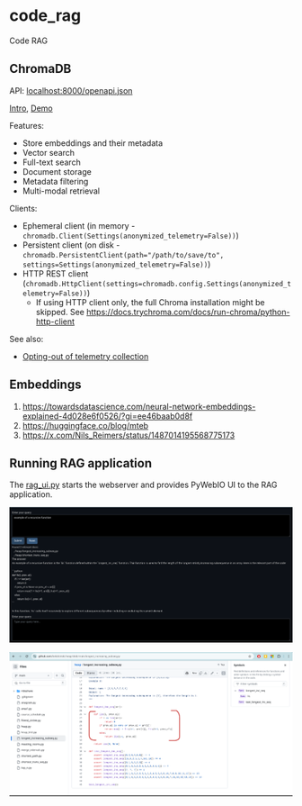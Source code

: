 # code_rag

Code RAG

## ChromaDB

API: [localhost:8000/openapi.json](http://localhost:8000/openapi.json)

[Intro](https://docs.trychroma.com/docs/overview/introduction), [Demo](https://colab.research.google.com/drive/1QEzFyqnoFxq7LUGyP1vzR4iLt9PpCDXv?usp=sharing)

Features:
* Store embeddings and their metadata
* Vector search
* Full-text search
* Document storage
* Metadata filtering
* Multi-modal retrieval

Clients:
* Ephemeral client (in memory - `chromadb.Client(Settings(anonymized_telemetry=False))`)
* Persistent client (on disk - `chromadb.PersistentClient(path="/path/to/save/to", settings=Settings(anonymized_telemetry=False))`)
* HTTP REST client (`chromadb.HttpClient(settings=chromadb.config.Settings(anonymized_telemetry=False))`)
   * If using HTTP client only, the full Chroma installation might be skipped. See https://docs.trychroma.com/docs/run-chroma/python-http-client


See also:
* [Opting-out of telemetry collection](https://docs.trychroma.com/docs/overview/telemetry)

## Embeddings

1. https://towardsdatascience.com/neural-network-embeddings-explained-4d028e6f0526/?gi=ee46baab0d8f
2. https://huggingface.co/blog/mteb
3. https://x.com/Nils_Reimers/status/1487014195568775173

## Running RAG application

The [rag_ui.py](./rag_ui.py) starts the webserver and provides PyWebIO UI to the RAG application.

![Query](./docs/images/test_1_query.png)

![Code](./docs/images/test_1_code.png)
